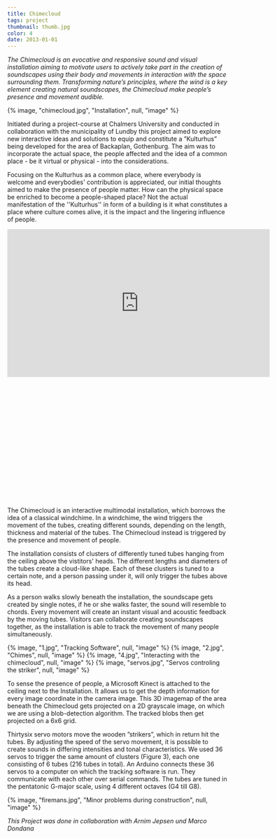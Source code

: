 ```yaml
---
title: Chimecloud
tags: project
thumbnail: thumb.jpg
color: 4
date: 2013-01-01
---
```

*The Chimecloud is an evocative and responsive sound and visual installation aiming to motivate users to actively take part in the creation of soundscapes using their body and movements in interaction with the space surrounding them. Transforming nature’s principles, where the wind is a key element creating natural soundscapes, the Chimecloud make people’s presence and movement audible.*

<span class="more"></span>

{% image, "chimecloud.jpg", "Installation", null, "image" %}

Initiated during a project-course at Chalmers University and conducted in collaboration with the municipality of Lundby this project aimed to explore new interactive ideas and solutions to equip and constitute a ”Kulturhus” being developed for the area of Backaplan, Gothenburg. The aim was to incorporate the actual space, the people affected and the idea of a common place - be it virtual or physical - into the considerations.

Focusing on the Kulturhus as a common place, where everybody is welcome and everybodies' contribution is appreciated, our initial thoughts aimed to make the presence of people matter. How can the physical space be enriched to become a people-shaped place? Not the actual manifestation of the ''Kulturhus'' in form of a building is it what constitutes a place where culture comes alive, it is the impact and the lingering influence of people.

<div class="iframe-with-asp" style="padding-bottom: 56%;">
  <iframe src="http://player.vimeo.com/video/53239679?byline=0&amp;color=ff9933" width="600" height="338" frameborder="0" webkitallowfullscreen="" mozallowfullscreen="" allowfullscreen=""></iframe>
</div>

The Chimecloud is an interactive multimodal installation, which borrows the idea of a classical windchime. In a windchime, the wind triggers the movement of the tubes, creating different sounds, depending on the length, thickness and material of the tubes. The Chimecloud instead is triggered by the presence and movement of people.

The installation consists of clusters of differently tuned tubes hanging from the ceiling above the vistitors' heads. The different lengths and diameters of the tubes create a cloud-like shape. Each of these clusters is tuned to a certain note, and a person passing under it, will only trigger the tubes above its head.

As a person walks slowly beneath the installation, the soundscape gets created by single notes, if he or she walks faster, the sound will resemble to chords. Every movement will create an instant visual and acoustic feedback by the moving tubes. Visitors can collaborate creating soundscapes together, as the installation is able to track the movement of many people simultaneously.

<div class="gallery">
  {% image, "1.jpg", "Tracking Software", null, "image" %}
  {% image, "2.jpg", "Chimes", null, "image" %}
  {% image, "4.jpg", "Interacting with the chimecloud", null, "image" %}
  {% image, "servos.jpg", "Servos controling the striker", null, "image" %}
</div>

To sense the presence of people, a Microsoft Kinect is attached to the ceiling next to the Installation. It allows us to get the depth information for every image coordinate in the camera image. This 3D imagemap of the area beneath the Chimecloud gets projected on a 2D grayscale image, on which we are using a blob-detection algorithm. The tracked blobs then get projected on a 6x6 grid.

Thirtysix servo motors move the wooden ”strikers”, which in return hit the tubes. By adjusting the speed of the servo movement, it is possible to create sounds in differing intensities and tonal characteristics. We used 36 servos to trigger the same amount of clusters (Figure 3), each one consisting of 6 tubes (216 tubes in total). An Arduino connects these 36 servos to a computer on which the tracking software is run. They communicate with each other over serial commands. The tubes are tuned in the pentatonic G-major scale, using 4 different octaves (G4 till G8).

{% image, "firemans.jpg", "Minor problems during construction", null, "image" %}
		
*This Project was done in collaboration with Arnim Jepsen und Marco Dondana*
